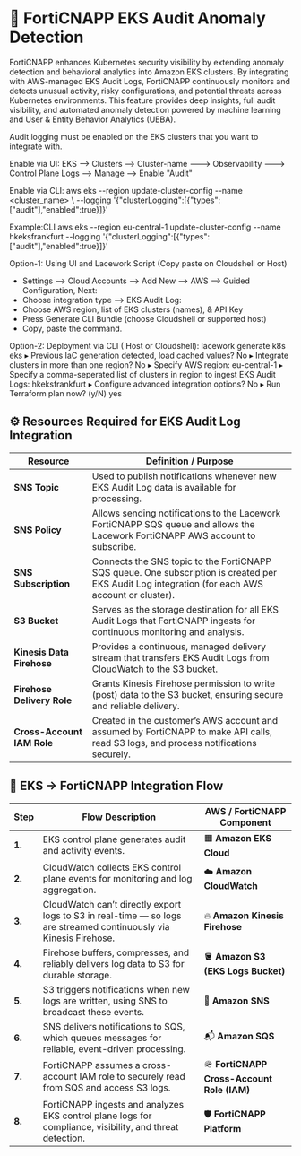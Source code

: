 # 🧠 FortiCNAPP EKS Audit Anomaly Detection

FortiCNAPP enhances Kubernetes security visibility by extending anomaly detection and behavioral analytics into Amazon EKS clusters.
By integrating with AWS-managed EKS Audit Logs, FortiCNAPP continuously monitors and detects unusual activity, risky configurations, and potential threats across Kubernetes environments.
This feature provides deep insights, full audit visibility, and automated anomaly detection powered by machine learning and User & Entity Behavior Analytics (UEBA).


Audit logging must be enabled on the EKS clusters that you want to integrate with.



Enable via UI:
EKS --> Clusters --> Cluster-name ---> Observability ---> Control Plane Logs --> Manage --> Enable "Audit" 

Enable via CLI:
aws eks --region <region> update-cluster-config --name <cluster_name> \ --logging '{"clusterLogging":[{"types":["audit"],"enabled":true}]}'

Example:CLI
aws eks --region eu-central-1 update-cluster-config --name hkeksfrankfurt --logging '{"clusterLogging":[{"types":["audit"],"enabled":true}]}'


Option-1: Using UI and Lacework Script (Copy paste on Cloudshell or Host)
- Settings --> Cloud Accounts --> Add New --> AWS --> Guided Configuration, Next:
- Choose integration type --> EKS Audit Log: 
- Choose AWS region,  list of EKS clusters (names), & API Key
- Press Generate CLI Bundle (choose Cloudshell or supported host)
- Copy, paste the command.

Option-2: Deployment via CLI ( Host or Cloudshell): 
lacework generate k8s eks
▸ Previous IaC generation detected, load cached values? No
▸ Integrate clusters in more than one region? No
▸ Specify AWS region: eu-central-1
▸ Specify a comma-seperated list of clusters in region to ingest EKS Audit Logs: hkeksfrankfurt
▸ Configure advanced integration options? No
▸ Run Terraform plan now? (y/N) yes



## ⚙️ Resources Required for EKS Audit Log Integration
| **Resource**               | **Definition / Purpose**                                                                                                                         |
| -------------------------- | ------------------------------------------------------------------------------------------------------------------------------------------------ |
| **SNS Topic**              | Used to publish notifications whenever new EKS Audit Log data is available for processing.                                                       |
| **SNS Policy**             | Allows sending notifications to the Lacework FortiCNAPP SQS queue and allows the Lacework FortiCNAPP AWS account to subscribe.                   |
| **SNS Subscription**       | Connects the SNS topic to the FortiCNAPP SQS queue. One subscription is created per EKS Audit Log integration (for each AWS account or cluster). |
| **S3 Bucket**              | Serves as the storage destination for all EKS Audit Logs that FortiCNAPP ingests for continuous monitoring and analysis.                         |
| **Kinesis Data Firehose**  | Provides a continuous, managed delivery stream that transfers EKS Audit Logs from CloudWatch to the S3 bucket.                                   |
| **Firehose Delivery Role** | Grants Kinesis Firehose permission to write (post) data to the S3 bucket, ensuring secure and reliable delivery.                                 |
| **Cross-Account IAM Role** | Created in the customer’s AWS account and assumed by FortiCNAPP to make API calls, read S3 logs, and process notifications securely.             |


## 🧭 EKS → FortiCNAPP Integration Flow

| **Step** | **Flow Description**                                                                                               | **AWS / FortiCNAPP Component**             |
| -------- | ------------------------------------------------------------------------------------------------------------------ | ------------------------------------------ |
| **1.**   | EKS control plane generates audit and activity events.                                                             | 🟧 **Amazon EKS Cloud**                    |
| **2.**   | CloudWatch collects EKS control plane events for monitoring and log aggregation.                                   | ☁️ **Amazon CloudWatch**                   |
| **3.**   | CloudWatch can’t directly export logs to S3 in real-time — so logs are streamed continuously via Kinesis Firehose. | 🔥 **Amazon Kinesis Firehose**             |
| **4.**   | Firehose buffers, compresses, and reliably delivers log data to S3 for durable storage.                            | 🪣 **Amazon S3 (EKS Logs Bucket)**         |
| **5.**   | S3 triggers notifications when new logs are written, using SNS to broadcast these events.                          | 📨 **Amazon SNS**                          |
| **6.**   | SNS delivers notifications to SQS, which queues messages for reliable, event-driven processing.                    | 📬 **Amazon SQS**                          |
| **7.**   | FortiCNAPP assumes a cross-account IAM role to securely read from SQS and access S3 logs.                          | 🪖 **FortiCNAPP Cross-Account Role (IAM)** |
| **8.**   | FortiCNAPP ingests and analyzes EKS control plane logs for compliance, visibility, and threat detection.           | 🛡️ **FortiCNAPP Platform**                |

